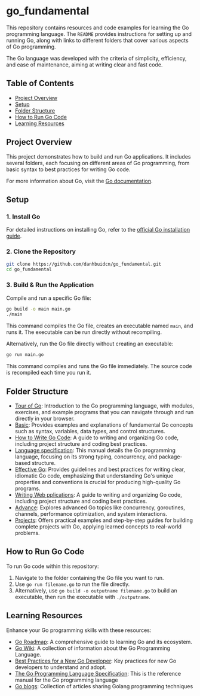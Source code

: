 # go_fundamental

This repository contains resources and code examples for learning the Go programming language. The `README` provides instructions for setting up and running Go, along with links to different folders that cover various aspects of Go programming.

The Go language was developed with the criteria of simplicity, efficiency, and ease of maintenance, aiming at writing clear and fast code.

## Table of Contents
- [Project Overview](#project-overview)
- [Setup](#setup)
- [Folder Structure](#folder-structure)
- [How to Run Go Code](#how-to-run-go-code)
- [Learning Resources](#learning-resources)

## Project Overview

This project demonstrates how to build and run Go applications. It includes several folders, each focusing on different areas of Go programming, from basic syntax to best practices for writing Go code.

For more information about Go, visit the [Go documentation](https://golang.org/doc/).

## Setup

### 1. Install Go

For detailed instructions on installing Go, refer to the [official Go installation guide](https://golang.org/doc/install).

### 2. Clone the Repository

```bash
git clone https://github.com/danhbuidcn/go_fundamental.git
cd go_fundamental
```

### 3. Build & Run the Application

Compile and run a specific Go file:
```bash
go build -o main main.go
./main
```
This command compiles the Go file, creates an executable named `main`, and runs it. The executable can be run directly without recompiling.

Alternatively, run the Go file directly without creating an executable:
```bash
go run main.go
```
This command compiles and runs the Go file immediately. The source code is recompiled each time you run it.

## Folder Structure

- [Tour of Go](./tour_of_go/README.md): Introduction to the Go programming language, with modules, exercises, and example programs that you can navigate through and run directly in your browser.
- [Basic](./basic/README.md): Provides examples and explanations of fundamental Go concepts such as syntax, variables, data types, and control structures.
- [How to Write Go Code](./how_to_write_go_code/README.md): A guide to writing and organizing Go code, including project structure and coding best practices.
- [Language specification](./language_specification/README.md): This manual details the Go programming language, focusing on its strong typing, concurrency, and package-based structure.
- [Effective Go](./effective_go/README.md): Provides guidelines and best practices for writing clear, idiomatic Go code, emphasizing that understanding Go's unique properties and conventions is crucial for producing high-quality Go programs.
- [Writing Web pplications](./writing_web_applications/README.md): A guide to writing and organizing Go code, including project structure and coding best practices.
- [Advance](./advance/README.md): Explores advanced Go topics like concurrency, goroutines, channels, performance optimization, and system interactions.
- [Projects](./projects/README.md): Offers practical examples and step-by-step guides for building complete projects with Go, applying learned concepts to real-world problems.

## How to Run Go Code

To run Go code within this repository:

1. Navigate to the folder containing the Go file you want to run.
2. Use `go run filename.go` to run the file directly.
3. Alternatively, use `go build -o outputname filename.go` to build an executable, then run the executable with `./outputname`.

## Learning Resources

Enhance your Go programming skills with these resources:

- <a href="https://roadmap.sh/golang" target="_blank">Go Roadmap</a>: A comprehensive guide to learning Go and its ecosystem.
- <a href="https://go.dev/wiki/" target="_blank">Go Wiki</a>: A collection of information about the Go Programming Language.
- <a href="https://www.cloudbees.com/blog/best-practices-for-a-new-go-developer" target="_blank">Best Practices for a New Go Developer</a>: Key practices for new Go developers to understand and adopt.
- <a href="https://go.dev/ref/spec" target="_blank">The Go Programming Language Specification</a>: This is the reference manual for the Go programming language
- <a href="https://200lab.io/blog/tag/golang/" target="_blank">Go blogs</a>: Collection of articles sharing Golang programming techniques

